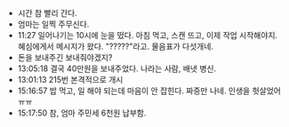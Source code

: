 - 시간 참 빨리 간다.
- 엄마는 일찍 주무신다.
- 11:27 일어나기는 10시에 눈을 떴다. 아침 먹고, 스캔 뜨고, 이제 작업 시작해야지. 혜심에게서 메시지가 왔다. "?????"라고. 물음표가 다섯개네. 
- 돈을 보내주긴 보내줘야겠지?
- 13:05:18 결국 40만원을 보내주었다. 나라는 사람, 배냇 병신.
- 13:01:13 215번 본격적으로 개시
- 15:16:57 밥 먹고, 일 해야 되는데 마음이 안 잡힌다. 짜증만 나네. 인생을 헛살었어 ㅠㅠ
- 15:17:50 참, 엄마 주민세 6천원 납부함.
